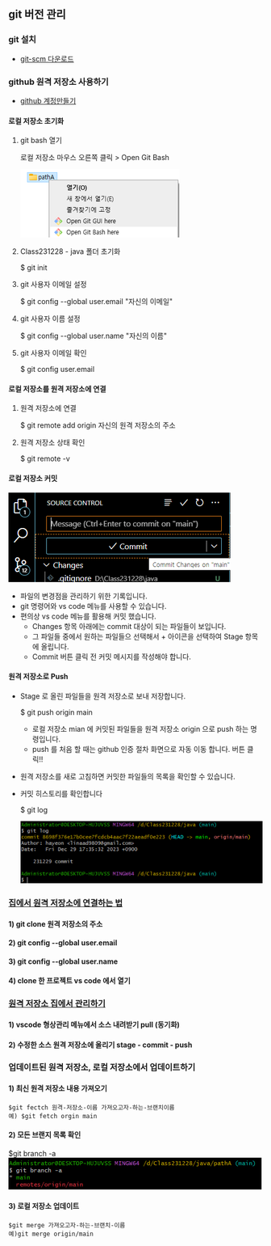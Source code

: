 ## git 버전 관리 

### git 설치
* [git-scm 다운로드](https://git-scm.com/)

### github 원격 저장소 사용하기

* [github 계정만들기](https://github.com/)


#### 로컬 저장소 초기화

1. git bash 열기

    로컬 저장소 마우스 오른쪽 클릭 > Open Git Bash 

    ![Alt text](image-2.png)

1. Class231228 - java 폴더 초기화

    $ git init

1. git 사용자 이메일 설정

    $ git config --global user.email "자신의 이메일"

1. git 사용자 이름 설정

    $ git config --global user.name "자신의 이름"

1. git 사용자 이메일 확인

    $ git config user.email

#### 로컬 저장소를 원격 저장소에 연결

1. 원격 저장소에 연결

    $ git remote add origin 자신의 원격 저장소의 주소

1. 원격 저장소 상태 확인

    $ git remote -v

#### 로컬 저장소 커밋
![Alt text](image.png)
* 파일의 변경점을 관리하기 위한 기록입니다.
* git 명령어와 vs code 메뉴를 사용할 수 있습니다.
* 편의상 vs code 메뉴를 활용해 커밋 했습니다.
    - Changes 항목 아래에는 commit 대상이 되는 파일들이 보입니다.
    - 그 파일들 중에서 원하는 파일들으 선택해서 + 아이콘을 선택하여
    Stage 항목에 올립니다.
    - Commit 버튼 클릭 전 커밋 메시지를 작성해야 합니다.



#### 원격 저장소로 Push
* Stage 로 올린 파일들을 원격 저장소로 보내 저장합니다.

    $ git push origin main

    - 로컬 저장소 mian 에 커밋된 파일들을 원격 저장소 origin 으로 push 하는 명령입니다.
    - push 를 처음 할 때는 github 인증 절차 화면으로 자동 이동 합니다. 버튼 클릭!!


* 원격 저장소를 새로 고침하면 커밋한 파일들의 목록을 확인할 수 있습니다.

* 커밋 히스토리를 확인합니다

    $ git log
    
    ![Alt text](image-3.png)



### <u>집에서 원격 저장소에 연결하는 법</u>
#### 1) git clone 원격 저장소의 주소
#### 2) git config --global user.email
#### 3) git config --global user.name
#### 4) clone 한 프로젝트 vs code 에서 열기

### <u>원격 저장소 집에서 관리하기</u>
#### 1) vscode 형상관리 메뉴에서 소스 내려받기 pull (동기화)
#### 2) 수정한 소스 원격 저장소에 올리기 stage - commit - push 


### 업데이트된 원격 저장소, 로컬 저장소에서 업데이트하기
#### 1) 최신 원격 저장소 내용 가져오기
    $git fectch 원격-저장소-이름 가져오고자-하는-브랜치이름 
    예) $git fetch orgin main
#### 2) 모든 브랜지 목록 확인
   $git branch -a
   ![Alt text](image-4.png)
#### 3) 로컬 저장소 업데이트
    $git merge 가져오고자-하는-브랜치-이름
    예)git merge origin/main
